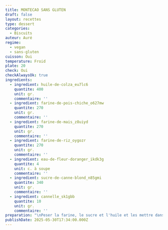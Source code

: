 ```yaml
---
title: MONTECAO SANS GLUTEN
draft: false
layout: recettes
type: dessert
categories:
  - Biscuits
auteur: Auré
regime:
  - vegan
  - sans-gluten
cuisson: Oui
temperature: Froid
plate: 20
check: Oui
checkAlwaysOk: true
ingredients:
  - ingredient: huile-de-colza_eu7lc6
    quantite: 400
    unit: gr.
    commentaire: ''
  - ingredient: farine-de-pois-chiche_o627mw
    quantite: 270
    unit: gr.
    commentaire: ''
  - ingredient: farine-de-mais_z8uiyd
    quantite: 270
    unit: gr.
    commentaire: ''
  - ingredient: farine-de-riz_oygozr
    quantite: 270
    unit: gr.
    commentaire: ''
  - ingredient: eau-de-fleur-doranger_ikdk3g
    quantite: 4
    unit: c. à soupe
    commentaire: ''
  - ingredient: sucre-de-canne-blond_n85gmi
    quantite: 340
    unit: gr.
    commentaire: ''
  - ingredient: cannelle_sk1gbb
    quantite: 10
    unit: gr.
    commentaire: ''
preparation: "\nPeser la farine, le sucre et l'huile et les mettre dans un saladier ou le bol du mixer.\n\nBattre avec les crochets pétrisseurs.\n\nQuand la pâte est bien\_ homogène, façonner des petites boules en prélevant la pâte avec une cuillère à café.\n\nLa pâte étant un peu friable, on la presse bien entre les paumes des mains.\n\nDisposer sur une plaque recouverte de papier cuisson. \n\nAplatir légèrement le dessus de chaque boule\_ et saupoudrer d'une petite pincée de cannelle.\n\nEnfourner dans le four préchauffé à 175° durant 7 à 10 minutes.\n\nQuand le dessus des biscuits commence à se craqueler, baisser la \ntempérature à 150 ° et poursuivre la cuisson environ 5 à 7 minutes.\n\nParsemer à nouveau d'une petite pincée de cannelle."
publishDate: 2025-05-30T17:34:00.000Z
---
```

